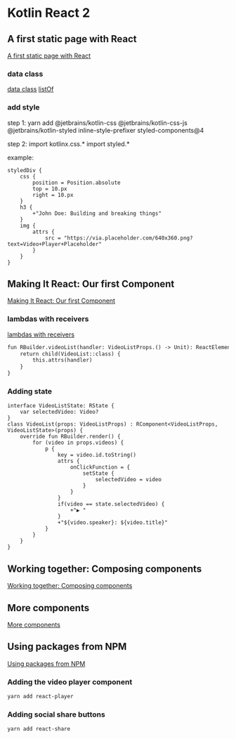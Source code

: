 # Kotlin React 2

## A first static page with React
[A first static page with React](https://play.kotlinlang.org/hands-on/Building%20Web%20Applications%20with%20React%20and%20Kotlin%20JS/03_A_First_Static_Page)

### data class
[data class](https://kotlinlang.org/docs/reference/data-classes.html)
[listOf](https://kotlinlang.org/api/latest/jvm/stdlib/kotlin.collections/list-of.html)

### add style
step 1:
yarn add @jetbrains/kotlin-css @jetbrains/kotlin-css-js @jetbrains/kotlin-styled inline-style-prefixer styled-components@4

step 2:
import kotlinx.css.*
import styled.*

example:
```
styledDiv {
    css {
        position = Position.absolute
        top = 10.px
        right = 10.px
    }
    h3 {
        +"John Doe: Building and breaking things"
    }
    img {
        attrs {
            src = "https://via.placeholder.com/640x360.png?text=Video+Player+Placeholder"
        }
    }
}
```

## Making It React: Our first Component
[Making It React: Our first Component](https://play.kotlinlang.org/hands-on/Building%20Web%20Applications%20with%20React%20and%20Kotlin%20JS/04_Making_It_React)

### lambdas with receivers
[lambdas with receivers](https://kotlinlang.org/docs/reference/lambdas.html?&_ga=2.61361640.53286982.1576285937-1536103592.1575718692#function-literals-with-receiver)
```dtd
fun RBuilder.videoList(handler: VideoListProps.() -> Unit): ReactElement {
    return child(VideoList::class) {
        this.attrs(handler)
    }
}
```

### Adding state
```
interface VideoListState: RState {
    var selectedVideo: Video?
}
class VideoList(props: VideoListProps) : RComponent<VideoListProps, VideoListState>(props) {
    override fun RBuilder.render() {
        for (video in props.videos) {
            p {
                key = video.id.toString()
                attrs {
                    onClickFunction = {
                        setState {
                            selectedVideo = video
                        }
                    }
                }
                if(video == state.selectedVideo) {
                    +"▶ "
                }
                +"${video.speaker}: ${video.title}"
            }
        }
    }
}
```

## Working together: Composing components
[Working together: Composing components](https://play.kotlinlang.org/hands-on/Building%20Web%20Applications%20with%20React%20and%20Kotlin%20JS/05_Working_Together_Composing_Components)

## More components
[More components](https://play.kotlinlang.org/hands-on/Building%20Web%20Applications%20with%20React%20and%20Kotlin%20JS/06_More_Components)

## Using packages from NPM
[Using packages from NPM](https://play.kotlinlang.org/hands-on/Building%20Web%20Applications%20with%20React%20and%20Kotlin%20JS/07_Using_Packages_From_NPM)

### Adding the video player component
```dtd
yarn add react-player
```

### Adding social share buttons
```dtd
yarn add react-share
```
